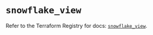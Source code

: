 # `snowflake_view`

Refer to the Terraform Registry for docs: [`snowflake_view`](https://registry.terraform.io/providers/snowflake-labs/snowflake/1.0.2/docs/resources/view).
